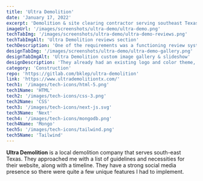 ```yaml
---
title: 'Ultra Demolition'
date: 'January 17, 2022'
excerpt: 'Demolition & site clearing contractor serving southeast Texas.'
imageUrl: '/images/screenshots/ultra-demo/ultra-demo.png'
techTabImg: '/images/screenshots/ultra-demo/ultra-demo-reviews.png'
techTabImgAlt: 'Ultra Demolition reviews section'
techDescription: 'One of the requirements was a functioning review system. I utilized MongoDB Atlas as a cloud provider to help create a 5 star rating system with an average score rating functionality. Since the site was primarily a brochure site, I reached for NextJS to serve pre-built static pages making it noticeably fast.'
designTabImg: '/images/screenshots/ultra-demo/ultra-demo-gallery.png'
designTabImgAlt: 'Ultra Demolition custom image gallery & slideshow'
designDescription: 'They already had an existing logo and color theme, but they needed a way to display their massive collection of 66+ images. I created a custom gallery with a lightbox/slideshow functionality to display thier work. Since they have a strong social media presence, I integrated their FaceBook feed and created a custom social widget for desktop & mobile.'
category: 'Construction'
repo: 'https://gitlab.com/bklep/ultra-demolition'
link: 'https://www.ultrademolitiontx.com/' 
tech1: '/images/tech-icons/html-5.png'
tech1Name: 'HTML'
tech2: '/images/tech-icons/css-3.png'
tech2Name: 'CSS'
tech3: '/images/tech-icons/next-js.svg'
tech3Name: 'Next'
tech4: '/images/tech-icons/mongodb.png'
tech4Name: 'Mongo'
tech5: '/images/tech-icons/tailwind.png'
tech5Name: 'Tailwind'
---
```


**Ultra Demolition** is a local demolition company that serves south-east Texas. They approached me with a list of guidelines and necessities for their website, along with a timeline. They have a strong social media presence so there were quite a few unique features I had to implement.

